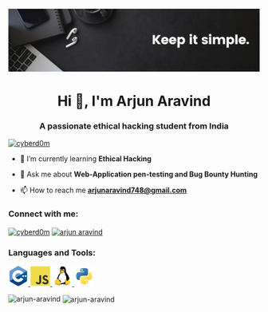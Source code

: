 ![Design and Development](https://github.com/Arjun-Aravind/Arjun-Aravind/blob/main/Black%20Minimal%20Motivation%20Quote%20LinkedIn%20Banner.png)
<h1 align="center">Hi 👋, I'm Arjun Aravind</h1>
<h3 align="center">A passionate ethical hacking student from India</h3>

<p align="left"> <a href="https://twitter.com/cyberd0m" target="blank"><img src="https://img.shields.io/twitter/follow/cyberd0m?logo=twitter&style=for-the-badge" alt="cyberd0m" /></a> </p>

- 🌱 I’m currently learning **Ethical Hacking**

- 💬 Ask me about **Web-Application pen-testing and Bug Bounty Hunting**

- 📫 How to reach me **arjunaravind748@gmail.com**

<h3 align="left">Connect with me:</h3>
<p align="left">
<a href="https://twitter.com/cyberd0m" target="blank"><img align="center" src="https://raw.githubusercontent.com/rahuldkjain/github-profile-readme-generator/master/src/images/icons/Social/twitter.svg" alt="cyberd0m" height="30" width="40" /></a>
<a href="https://linkedin.com/in/arjun748" target="blank"><img align="center" src="https://raw.githubusercontent.com/rahuldkjain/github-profile-readme-generator/master/src/images/icons/Social/linked-in-alt.svg" alt="arjun aravind" height="30" width="40" /></a>
</p>

<h3 align="left">Languages and Tools:</h3>
<p align="left"> <a href="https://www.w3schools.com/cpp/" target="_blank" rel="noreferrer"> <img src="https://raw.githubusercontent.com/devicons/devicon/master/icons/cplusplus/cplusplus-original.svg" alt="cplusplus" width="40" height="40"/> </a> <a href="https://developer.mozilla.org/en-US/docs/Web/JavaScript" target="_blank" rel="noreferrer"> <img src="https://raw.githubusercontent.com/devicons/devicon/master/icons/javascript/javascript-original.svg" alt="javascript" width="40" height="40"/> </a> <a href="https://www.linux.org/" target="_blank" rel="noreferrer"> <img src="https://raw.githubusercontent.com/devicons/devicon/master/icons/linux/linux-original.svg" alt="linux" width="40" height="40"/> </a> <a href="https://www.python.org" target="_blank" rel="noreferrer"> <img src="https://raw.githubusercontent.com/devicons/devicon/master/icons/python/python-original.svg" alt="python" width="40" height="40"/> </a> </p>

<p><img align="left" src="https://github-readme-stats.vercel.app/api/top-langs?username=arjun-aravind&show_icons=true&locale=en&layout=compact" alt="arjun-aravind" /></p>

<p>&nbsp;<img align="center" src="https://github-readme-stats.vercel.app/api?username=arjun-aravind&show_icons=true&locale=en" alt="arjun-aravind" /></p>
